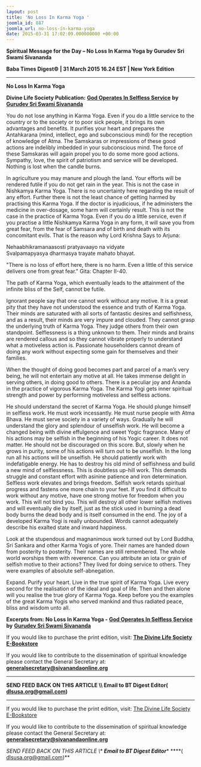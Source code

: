 ```yaml
---
layout: post
title: 'No Loss In Karma Yoga '
joomla_id: 887
joomla_url: no-loss-in-karma-yoga
date: 2015-03-31 17:02:09.000000000 +00:00
---
```

  

















































**Spiritual Message for the Day – No Loss In Karma Yoga by Gurudev Sri Swami Sivananda**

**Baba Times Digest© | 31 March 2015 16.24 EST | New York Edition**



* * *

**No Loss In Karma Yoga**

**Divine Life Society Publication:** [**God Operates In Selfless Service**](http://www.dlshq.org/discourse/feb2001.htm) **by** [**Gurudev Sri Swami Sivananda**](http://www.dlshq.org/saints/siva.htm)

You do not lose anything in Karma Yoga. Even if you do a little service to the country or to the society or to poor sick people, it brings its own advantages and benefits. It purifies your heart and prepares the Antahkarana (mind, intellect, ego and subconscious mind) for the reception of knowledge of Atma. The Samskaras or impressions of these good actions are indelibly imbedded in your subconscious mind. The force of these Samskaras will again propel you to do some more good actions. Sympathy, love, the spirit of patriotism and service will be developed. Nothing is lost when the candle burns.

In agriculture you may manure and plough the land. Your efforts will be rendered futile if you do not get rain in the year. This is not the case in Nishkamya Karma Yoga. There is no uncertainty here regarding the result of any effort. Further there is not the least chance of getting harmed by practising this Karma Yoga. If the doctor is injudicious, if he administers the medicine in over-dosage, some harm will certainly result. This is not the case in the practice of Karma Yoga. Even if you do a little service, even if you practise a little Nishkamya Karma Yoga in any form, it will save you from great fear, from the fear of Samsara and of birth and death with its concomitant evils. That is the reason why Lord Krishna Says to Arjuna:

Nehaabhikramanaasosti pratyavaayo na vidyate  
 Svalpamapyasya dharmasya trayate mahato bhayat.

"There is no loss of effort here, there is no harm. Even a little of this service delivers one from great fear." Gita: Chapter II-40.

The path of Karma Yoga, which eventually leads to the attainment of the infinite bliss of the Self, cannot be futile.

Ignorant people say that one cannot work without any motive. It is a great pity that they have not understood the essence and truth of Karma Yoga. Their minds are saturated with all sorts of fantastic desires and selfishness, and as a result, their minds are very impure and clouded. They cannot grasp the underlying truth of Karma Yoga. They judge others from their own standpoint. Selflessness is a thing unknown to them. Their minds and brains are rendered callous and so they cannot vibrate properly to understand what a motiveless action is. Passionate householders cannot dream of doing any work without expecting some gain for themselves and their families.

When the thought of doing good becomes part and parcel of a man’s very being, he will not entertain any motive at all. He takes immense delight in serving others, in doing good to others. There is a peculiar joy and Ananda in the practice of vigorous Karma Yoga. The Karma Yogi gets inner spiritual strength and power by performing motiveless and selfless actions.

He should understand the secret of Karma Yoga. He should plunge himself in selfless work. He must work incessantly. He must nurse people with Atma Bhava. He must serve society in a variety of ways. Gradually he will understand the glory and splendour of unselfish work. He will become a changed being with divine effulgence and sweet Yogic fragrance. Many of his actions may be selfish in the beginning of his Yogic career. It does not matter. He should not be discouraged on this score. But, slowly when he grows in purity, some of his actions will turn out to be unselfish. In the long run all his actions will be unselfish. He should patiently work with indefatigable energy. He has to destroy his old mind of selfishness and build a new mind of selflessness. This is doubtless up-hill work. This demands struggle and constant effort with asinine patience and iron determination. Selfless work elevates and brings freedom. Selfish work retards spiritual progress and fastens one more chain to your feet. If you find it difficult to work without any motive, have one strong motive for freedom when you work. This will not bind you. This will destroy all other lower selfish motives and will eventually die by itself, just as the stick used in burning a dead body burns the dead body and is itself consumed in the end. The joy of a developed Karma Yogi is really unbounded. Words cannot adequately describe his exalted state and inward happiness.

Look at the stupendous and magnanimous work turned out by Lord Buddha, Sri Sankara and other Karma Yogis of yore. Their names are handed down from posterity to posterity. Their names are still remembered. The whole world worships them with reverence. Can you attribute an iota or grain of selfish motive to their actions? They lived for doing service to others. They were examples of absolute self-abnegation.

Expand. Purify your heart. Live in the true spirit of Karma Yoga. Live every second for the realisation of the ideal and goal of life. Then and then alone will you realise the true glory of Karma Yoga. Keep before you the examples of the great Karma Yogis who served mankind and thus radiated peace, bliss and wisdom unto all.



**Excerpts from:**  **No Loss In Karma Yoga -** [**God Operates In Selfless Service**](http://www.dlshq.org/discourse/feb2001.htm) **by** [**Gurudev Sri Swami Sivananda**](http://www.dlshq.org/saints/siva.htm)

If you would like to purchase the print edition, visit: **[The Divine Life Society E-Bookstore](http://www.dlshq.org/download/download.htm)**

If you would like to contribute to the dissemination of spiritual knowledge please contact the General Secretary at: [](mailto:%20%3Cscript%20type=%27text/javascript%27%3E%20%3C%21--%20var%20prefix%20=%20%27ma%27%20+%20%27il%27%20+%20%27to%27;%20var%20path%20=%20%27hr%27%20+%20%27ef%27%20+%20%27=%27;%20var%20addy57016%20=%20%27generalsecretary%27%20+%20%27@%27;%20addy57016%20=%20addy57016%20+%20%27sivanandaonline%27%20+%20%27.%27%20+%20%27org%27;%20document.write%28%27%3Ca%20%27%20+%20path%20+%20%27%5C%27%27%20+%20prefix%20+%20%27:%27%20+%20addy57016%20+%20%27%5C%27%3E%27%29;%20document.write%28addy57016%29;%20document.write%28%27%3C%5C/a%3E%27%29;%20//--%3E%5Cn%20%3C/script%3E%3Cscript%20type=%27text/javascript%27%3E%20%3C%21--%20document.write%28%27%3Cspan%20style=%5C%27display:%20none;%5C%27%3E%27%29;%20//--%3E%20%3C/script%3EThis%20email%20address%20is%20being%20protected%20from%20spambots.%20You%20need%20JavaScript%20enabled%20to%20view%20it.%20%3Cscript%20type=%27text/javascript%27%3E%20%3C%21--%20document.write%28%27%3C/%27%29;%20document.write%28%27span%3E%27%29;%20//--%3E%20%3C/script%3E?subject=Contribution%20to%20Dissemination%20of%20Spiritual%20Knowledge) **generalsecretary@sivanandaonline.org**

****

**SEND FEED BACK ON THIS ARTICLE \\\ Email to BT Digest Editor[](mailto:%20%3Cscript%20type=%27text/javascript%27%3E%20%3C%21--%20var%20prefix%20=%20%27ma%27%20+%20%27il%27%20+%20%27to%27;%20var%20path%20=%20%27hr%27%20+%20%27ef%27%20+%20%27=%27;%20var%20addy72654%20=%20%27dlsusa.org%27%20+%20%27@%27;%20addy72654%20=%20addy72654%20+%20%27gmail%27%20+%20%27.%27%20+%20%27com%27;%20document.write%28%27%3Ca%20%27%20+%20path%20+%20%27%5C%27%27%20+%20prefix%20+%20%27:%27%20+%20addy72654%20+%20%27%5C%27%3E%27%29;%20document.write%28addy72654%29;%20document.write%28%27%3C%5C/a%3E%27%29;%20//--%3E%5Cn%20%3C/script%3E%3Cscript%20type=%27text/javascript%27%3E%20%3C%21--%20document.write%28%27%3Cspan%20style=%5C%27display:%20none;%5C%27%3E%27%29;%20//--%3E%20%3C/script%3EThis%20email%20address%20is%20being%20protected%20from%20spambots.%20You%20need%20JavaScript%20enabled%20to%20view%20it.%20%3Cscript%20type=%27text/javascript%27%3E%20%3C%21--%20document.write%28%27%3C/%27%29;%20document.write%28%27span%3E%27%29;%20//--%3E%20%3C/script%3E?subject=DLS%20Posts)( [dlsusa.org@gmail.com](mailto:dlsusa.org@gmail.com))**



* * *



  

If you would like to purchase the print edition, visit: [The Divine Life Society E-Bookstore](http://www.dlshq.org/download/download.htm)

If you would like to contribute to the dissemination of spiritual knowledge please contact the General Secretary at: **[generalsecretary@sivanandaonline.org](mailto:generalsecretary@sivanandaonline.org)**

**SEND FEED BACK ON THIS ARTICLE \\\**  **Email to BT Digest Editor**** [](mailto:%20%3Cscript%20type=%27text/javascript%27%3E%20%3C%21--%20var%20prefix%20=%20%27ma%27%20+%20%27il%27%20+%20%27to%27;%20var%20path%20=%20%27hr%27%20+%20%27ef%27%20+%20%27=%27;%20var%20addy72654%20=%20%27dlsusa.org%27%20+%20%27@%27;%20addy72654%20=%20addy72654%20+%20%27gmail%27%20+%20%27.%27%20+%20%27com%27;%20document.write%28%27%3Ca%20%27%20+%20path%20+%20%27%5C%27%27%20+%20prefix%20+%20%27:%27%20+%20addy72654%20+%20%27%5C%27%3E%27%29;%20document.write%28addy72654%29;%20document.write%28%27%3C%5C/a%3E%27%29;%20//--%3E%5Cn%20%3C/script%3E%3Cscript%20type=%27text/javascript%27%3E%20%3C%21--%20document.write%28%27%3Cspan%20style=%5C%27display:%20none;%5C%27%3E%27%29;%20//--%3E%20%3C/script%3EThis%20email%20address%20is%20being%20protected%20from%20spambots.%20You%20need%20JavaScript%20enabled%20to%20view%20it.%20%3Cscript%20type=%27text/javascript%27%3E%20%3C%21--%20document.write%28%27%3C/%27%29;%20document.write%28%27span%3E%27%29;%20//--%3E%20%3C/script%3E?subject=DLS%20Posts)****( [dlsusa.org@gmail.com](mailto:dlsusa.org@gmail.com))**  
